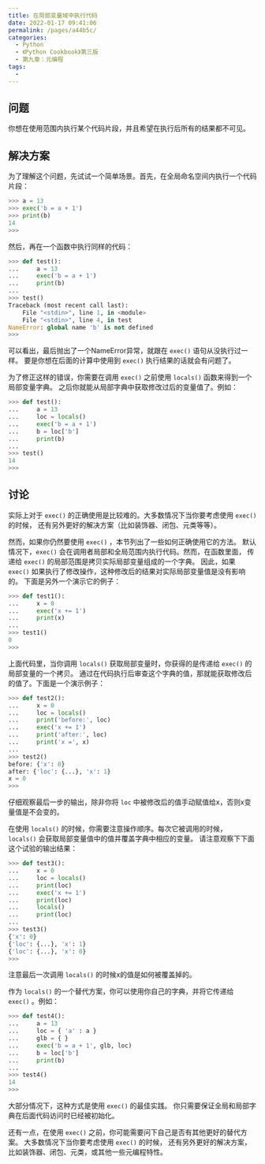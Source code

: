 ```yaml
---
title: 在局部变量域中执行代码
date: 2022-01-17 09:41:06
permalink: /pages/a44b5c/
categories:
  - Python
  - 《Python Cookbook》第三版
  - 第九章：元编程
tags:
  - 
---
```


## 问题

你想在使用范围内执行某个代码片段，并且希望在执行后所有的结果都不可见。

## 解决方案

为了理解这个问题，先试试一个简单场景。首先，在全局命名空间内执行一个代码片段：

```python
>>> a = 13
>>> exec('b = a + 1')
>>> print(b)
14
>>>
```

然后，再在一个函数中执行同样的代码：

```python
>>> def test():
...     a = 13
...     exec('b = a + 1')
...     print(b)
...
>>> test()
Traceback (most recent call last):
    File "<stdin>", line 1, in <module>
    File "<stdin>", line 4, in test
NameError: global name 'b' is not defined
>>>
```

可以看出，最后抛出了一个NameError异常，就跟在 `exec()` 语句从没执行过一样。 要是你想在后面的计算中使用到 `exec()` 执行结果的话就会有问题了。

为了修正这样的错误，你需要在调用 `exec()` 之前使用 `locals()` 函数来得到一个局部变量字典。 之后你就能从局部字典中获取修改过后的变量值了。例如：

```python
>>> def test():
...     a = 13
...     loc = locals()
...     exec('b = a + 1')
...     b = loc['b']
...     print(b)
...
>>> test()
14
>>>
```

## 讨论

实际上对于 `exec()` 的正确使用是比较难的。大多数情况下当你要考虑使用 `exec()` 的时候， 还有另外更好的解决方案（比如装饰器、闭包、元类等等）。

然而，如果你仍然要使用 `exec()` ，本节列出了一些如何正确使用它的方法。 默认情况下，`exec()` 会在调用者局部和全局范围内执行代码。然而，在函数里面， 传递给 `exec()` 的局部范围是拷贝实际局部变量组成的一个字典。 因此，如果 `exec()` 如果执行了修改操作，这种修改后的结果对实际局部变量值是没有影响的。 下面是另外一个演示它的例子：

```python
>>> def test1():
...     x = 0
...     exec('x += 1')
...     print(x)
...
>>> test1()
0
>>>
```

上面代码里，当你调用 `locals()` 获取局部变量时，你获得的是传递给 `exec()` 的局部变量的一个拷贝。 通过在代码执行后审查这个字典的值，那就能获取修改后的值了。下面是一个演示例子：

```python
>>> def test2():
...     x = 0
...     loc = locals()
...     print('before:', loc)
...     exec('x += 1')
...     print('after:', loc)
...     print('x =', x)
...
>>> test2()
before: {'x': 0}
after: {'loc': {...}, 'x': 1}
x = 0
>>>
```

仔细观察最后一步的输出，除非你将 `loc` 中被修改后的值手动赋值给x，否则x变量值是不会变的。

在使用 `locals()` 的时候，你需要注意操作顺序。每次它被调用的时候， `locals()` 会获取局部变量值中的值并覆盖字典中相应的变量。 请注意观察下下面这个试验的输出结果：

```python
>>> def test3():
...     x = 0
...     loc = locals()
...     print(loc)
...     exec('x += 1')
...     print(loc)
...     locals()
...     print(loc)
...
>>> test3()
{'x': 0}
{'loc': {...}, 'x': 1}
{'loc': {...}, 'x': 0}
>>>
```

注意最后一次调用 `locals()` 的时候x的值是如何被覆盖掉的。

作为 `locals()` 的一个替代方案，你可以使用你自己的字典，并将它传递给 `exec()` 。例如：

```python
>>> def test4():
...     a = 13
...     loc = { 'a' : a }
...     glb = { }
...     exec('b = a + 1', glb, loc)
...     b = loc['b']
...     print(b)
...
>>> test4()
14
>>>
```

大部分情况下，这种方式是使用 `exec()` 的最佳实践。 你只需要保证全局和局部字典在后面代码访问时已经被初始化。

还有一点，在使用 `exec()` 之前，你可能需要问下自己是否有其他更好的替代方案。 大多数情况下当你要考虑使用 `exec()` 的时候， 还有另外更好的解决方案，比如装饰器、闭包、元类，或其他一些元编程特性。
